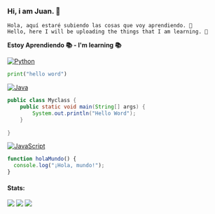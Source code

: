 ### Hi, i am Juan. 👋

`Hola, aquí estaré subiendo las cosas que voy aprendiendo. 🍃`
<br>
`Hello, here I will be uploading the things that I am learning. 🍃`

 
**Estoy Aprendiendo 📚 - I'm learning 📚**

[![Python](https://img.shields.io/badge/python-black?style=for-the-badge&logo=python)](https://github.com/Juan24AM)
```python
print("hello word")
```
[![Java](https://img.shields.io/badge/java-black?style=for-the-badge&logo=openjdk)](https://github.com/Juan24AM)
```java
public class Myclass {
    public static void main(String[] args) {
        System.out.println("Hello Word");
    }
    
}
```
[![JavaScript](https://img.shields.io/badge/javascript-black?style=for-the-badge&logo=javascript)](https://github.com/Juan24AM)
```javascript
function holaMundo() {
  console.log("¡Hola, mundo!");
}
```


#### Stats:
![](https://github-profile-summary-cards.vercel.app/api/cards/profile-details?username=Juan24AM&theme=github_dark)
![](https://github-profile-summary-cards.vercel.app/api/cards/stats?username=Juan24AM&theme=github_dark)
![](https://github-profile-summary-cards.vercel.app/api/cards/repos-per-language?username=Juan24AM&theme=github_dark)

<!--
**Juan24AM/Juan24AM** is a ✨ _special_ ✨ repository because its `README.md` (this file) appears on your GitHub profile.

Here are some ideas to get you started:

- 🔭 I’m currently working on ...
- 🌱 I’m currently learning ...
- 👯 I’m looking to collaborate on ...
- 🤔 I’m looking for help with ...
- 💬 Ask me about ...
- 📫 How to reach me: ...
- 😄 Pronouns: ...
- ⚡ Fun fact: ...
-->
